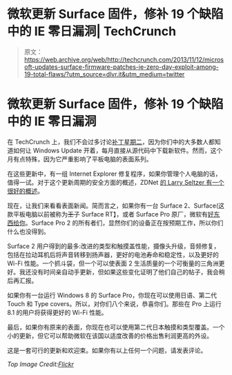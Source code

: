 # 微软更新 Surface 固件，修补 19 个缺陷中的 IE 零日漏洞| TechCrunch

> 原文：<https://web.archive.org/web/http://techcrunch.com/2013/11/12/microsoft-updates-surface-firmware-patches-ie-zero-day-exploit-among-19-total-flaws/?utm_source=dlvr.it&utm_medium=twitter>

# 微软更新 Surface 固件，修补 19 个缺陷中的 IE 零日漏洞

在 TechCrunch 上，我们不会过多讨论[补丁星期二](https://web.archive.org/web/20230324005114/http://technet.microsoft.com/en-us/security/bulletin/ms13-nov)，因为你们中的大多数人都知道如何让 Windows Update 开着，每月直接从源代码中下载新软件。然而，这个月有点特殊，因为它严重影响了平板电脑的表面系列。

在这些更新中，有一组 Internet Explorer 修复程序，如果你管理个人电脑的话，值得一试。对于这个更新周期的安全方面的概述，ZDNet [的 Larry Seltzer 有一个很好的概述](https://web.archive.org/web/20230324005114/http://www.zdnet.com/microsoft-patches-21-flaws-including-ie-zero-day-7000023105/)。

现在，让我们来看看表面新闻。简而言之，如果你有一台 Surface 2、Surface(这款平板电脑以前被称为~~王子~~ Surface RT】，或者 Surface Pro 原厂，微软有[好东西给你](https://web.archive.org/web/20230324005114/http://winsupersite.com/mobile-devices/microsoft-surface-firmware-updates-november-2013)。Surface Pro 2 的所有者们，显然你们的设备正在按预期工作，所以你们什么也没得到。

Surface 2 用户得到的最多:改进的类型和触摸盖性能，摄像头升级，音频修复，包括在拉动耳机后将声音转移到扬声器，更好的电池寿命和稳定性，以及更好的 Wi-Fi 性能。一个抓斗袋，但一个可以使表面 2 生活质量的一个可衡量的三角洲更好。我还没有时间亲自动手更新，但如果这些变化证明了他们自己的帖子，我会稍后再汇报。

如果你有一台运行 Windows 8 的 Surface Pro，你现在可以使用日语、第二代 Touch 和 Type covers。所以，对你们八个来说，恭喜你们。那些在 Pro 上运行 8.1 的用户将获得更好的 Wi-Fi 性能。

最后，如果你有原来的表面，你现在也可以使用第二代日本触摸和类型覆盖。一个小的更新，但它可以帮助微软在该国以适度改善的价格出售利润更高的外设。

这是一套可行的更新和欢迎束。如果你有以上任何一个问题，请发表评论。

*Top Image Credit:[Flickr](https://web.archive.org/web/20230324005114/http://www.flickr.com/photos/mjtmail/)*